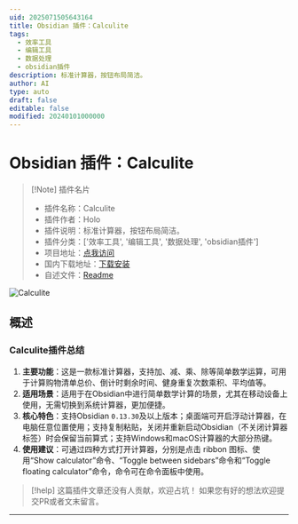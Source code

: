 ```yaml
---
uid: 2025071505643164
title: Obsidian 插件：Calculite
tags:
  - 效率工具
  - 编辑工具
  - 数据处理
  - obsidian插件
description: 标准计算器，按钮布局简洁。
author: AI
type: auto
draft: false
editable: false
modified: 20240101000000
---
```


# Obsidian 插件：Calculite

> [!Note] 插件名片
> - 插件名称：Calculite
> - 插件作者：Holo
> - 插件说明：标准计算器，按钮布局简洁。
> - 插件分类：['效率工具', '编辑工具', '数据处理', 'obsidian插件']
> - 项目地址：[点我访问](https://github.com/gfxholo/calculite)
> - 国内下载地址：[下载安装](https://pkmer.cn/products/plugin/pluginMarket/?calculite)
> - 自述文件：[Readme](https://ghproxy.net/https://raw.githubusercontent.com/gfxholo/calculite/master/README.md)

![Calculite](https://cdn.pkmer.cn/covers/calculite_internal_0.webp!pkmer)

## 概述

### Calculite插件总结
1. **主要功能**：这是一款标准计算器，支持加、减、乘、除等简单数学运算，可用于计算购物清单总价、倒计时剩余时间、健身重复次数乘积、平均值等。
2. **适用场景**：适用于在Obsidian中进行简单数学计算的场景，尤其在移动设备上使用，无需切换到系统计算器，更加便捷。
3. **核心特色**：支持Obsidian `0.13.30`及以上版本；桌面端可开启浮动计算器，在电脑任意位置使用；支持复制粘贴，关闭并重新启动Obsidian（不关闭计算器标签）时会保留当前算式；支持Windows和macOS计算器的大部分热键。
4. **使用建议**：可通过四种方式打开计算器，分别是点击 ribbon 图标、使用“Show calculator”命令、“Toggle between sidebars”命令和“Toggle floating calculator”命令，命令可在命令面板中使用。


> [!help] 
> 这篇插件文章还没有人贡献，欢迎占坑！
> 如果您有好的想法欢迎提交PR或者文末留言。
> 

---


